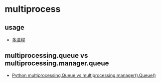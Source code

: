 # multiprocess

## usage

- [多进程](https://www.liaoxuefeng.com/wiki/001374738125095c955c1e6d8bb493182103fac9270762a000/0013868323401155ceb3db1e2044f80b974b469eb06cb43000)

## multiprocessing.queue vs multiprocessing.manager.queue

- [Python multiprocessing.Queue vs multiprocessing.manager().Queue()](https://stackoverflow.com/questions/43439194/python-multiprocessing-queue-vs-multiprocessing-manager-queue)